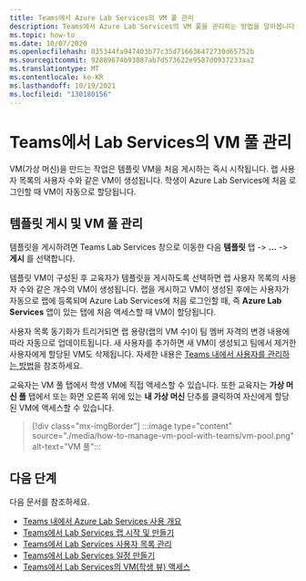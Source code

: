 ```yaml
---
title: Teams에서 Azure Lab Services의 VM 풀 관리
description: Teams에서 Azure Lab Services의 VM 풀을 관리하는 방법을 알아봅니다.
ms.topic: how-to
ms.date: 10/07/2020
ms.openlocfilehash: 035344fa947403b77c35d716636472730d65752b
ms.sourcegitcommit: 92889674b93087ab7d573622e9587d0937233aa2
ms.translationtype: MT
ms.contentlocale: ko-KR
ms.lasthandoff: 10/19/2021
ms.locfileid: "130180156"
---
```

# <a name="manage-a-vm-pool-in-lab-services-from-teams"></a>Teams에서 Lab Services의 VM 풀 관리

VM(가상 머신)을 만드는 작업은 템플릿 VM을 처음 게시하는 즉시 시작됩니다. 랩 사용자 목록의 사용자 수와 같은 VM이 생성됩니다. 학생이 Azure Lab Services에 처음 로그인할 때 VM이 자동으로 할당됩니다. 

## <a name="publish-a-template-and-manage-a-vm-pool"></a>템플릿 게시 및 VM 풀 관리

템플릿을 게시하려면 Teams Lab Services 창으로 이동한 다음 **템플릿** 탭 -> **...**  -> **게시** 를 선택합니다.

템플릿 VM이 구성된 후 교육자가 템플릿을 게시하도록 선택하면 랩 사용자 목록의 사용자 수와 같은 개수의 VM이 생성됩니다. 랩을 게시하고 VM이 생성된 후에는 사용자가 자동으로 랩에 등록되며 Azure Lab Services에 처음 로그인할 때, 즉 **Azure Lab Services** 앱이 있는 탭에 처음 액세스할 때 VM이 할당됩니다. 

사용자 목록 동기화가 트리거되면 랩 용량(랩의 VM 수)이 팀 멤버 자격의 변경 내용에 따라 자동으로 업데이트됩니다. 새 사용자를 추가하면 새 VM이 생성되고 팀에서 제거한 사용자에게 할당된 VM도 삭제됩니다. 자세한 내용은 [Teams 내에서 사용자를 관리하는 방법](how-to-manage-user-lists-within-teams.md)을 참조하세요. 

교육자는 VM 풀 탭에서 학생 VM에 직접 액세스할 수 있습니다. 또한 교육자는 **가상 머신 풀** 탭에서 또는 화면 오른쪽 위에 있는 **내 가상 머신** 단추를 클릭하여 자신에게 할당된 VM에 액세스할 수 있습니다. 

> [!div class="mx-imgBorder"]
> :::image type="content" source="./media/how-to-manage-vm-pool-with-teams/vm-pool.png" alt-text="VM 풀":::

## <a name="next-steps"></a>다음 단계

다음 문서를 참조하세요.

- [Teams 내에서 Azure Lab Services 사용 개요](lab-services-within-teams-overview.md)
- [Teams에서 Lab Services 랩 시작 및 만들기](how-to-get-started-create-lab-within-teams.md)
- [Teams에서 Lab Services 사용자 목록 관리](how-to-manage-user-lists-within-teams.md)
- [Teams에서 Lab Services 일정 만들기](how-to-create-schedules-within-teams.md)
- [Teams에서 Lab Services의 VM(학생 뷰) 액세스](how-to-access-vm-for-students-within-teams.md)


